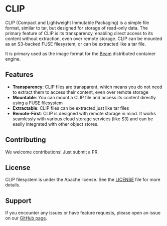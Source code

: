 # CLIP

CLIP (Compact and Lightweight Immutable Packaging) is a simple file format, similar to tar, but designed for storage of read-only data. The primary feature of CLIP is its transparency, enabling direct access to its content without extraction, even over remote storage. CLIP can be mounted as an S3-backed FUSE filesystem, or can be extracted like a tar file.

It is primary used as the image format for the [Beam](https://github.com/beam-cloud/beam) distributed container engine.

## Features

- **Transparency**: CLIP files are transparent, which means you do not need to extract them to access their content, even over remote storage
- **Mountable**: You can mount a CLIP file and access its content directly using a FUSE filesystem
- **Extractable**: CLIP files can be extracted just like tar files
- **Remote-First**: CLIP is designed with remote storage in mind. It works seamlessly with various cloud storage services (like S3) and can be easily integrated with other object stores.

## Contributing

We welcome contributions! Just submit a PR.

## License

CLIP filesystem is under the Apache license. See the [LICENSE](LICENSE.md) file for more details.

## Support

If you encounter any issues or have feature requests, please open an issue on our [GitHub page](https://github.com/beam-cloud/clip).